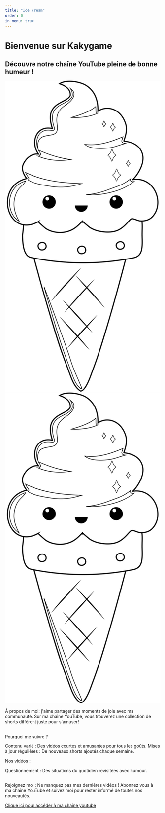 ```yaml
---
title: "Ice cream"
order: 0
in_menu: true
---
```

<div class="radial">
   <h1> Bienvenue sur Kakygame </h1>
   </div>




<h2>Découvre notre chaîne YouTube pleine de bonne humeur ! </h2>

<img src="images/ice-cream-cone-6387867_1280.png" alt="glace kawaii" class="animee" >
<div class= "right"><img src="images/ice-cream-cone-6387867_1280.png" alt="glace kawaii" class="bas" > </div>

<div class="rigolo"><p class="premier">À propos de moi: j'aime partager des moments de joie avec ma communauté. Sur ma chaîne YouTube, vous trouverez une collection de shorts différent juste pour s'amuser! <br> <br>
    </p>
<p class="second">Pourquoi me suivre ? 

Contenu varié : Des vidéos courtes et amusantes pour tous les goûts. Mises à jour régulières : De nouveaux shorts ajoutés chaque semaine. <br>
</p>

<p class="trois">Nos vidéos :

Questionnement : Des situations du quotidien revisitées avec humour. <br> <br> </p>

Rejoignez moi : Ne manquez pas mes dernières vidéos ! Abonnez vous à ma chaîne YouTube et suivez moi pour rester informé de toutes nos nouveautés.


 </p>
 </div>

 <a href="http://www.youtube.com/@Kaky_Game" target="_blank">Clique ici pour accéder à ma chaîne youtube</a> 